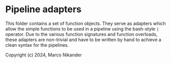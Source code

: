 # Pipeline adapters

This folder contains a set of function objects.
They serve as adapters which allow the simple functions to be used in a pipeline using the bash-style `|` operator.
Due to the various function signatures and function overloads, these adapters are non-trivial and have to be written by hand to achieve a clean syntax for the pipelines.

Copyright (c) 2024, Marco Nikander
